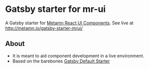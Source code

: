 # Gatsby starter for mr-ui

A Gatsby starter for [Metamn React UI Components](https://github.com/metamn/mr-ui). See live at http://metamn.io/gatsby-starter-mrui/

## About

- It is meant to aid component development in a live environment.
- Based on the barebones [Gatsby Default Starter](https://www.gatsbyjs.org/docs/quick-start)
